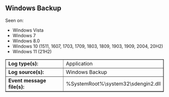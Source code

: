 ## Windows Backup

Seen on:
* Windows Vista
* Windows 7
* Windows 8.0
* Windows 10 (1511, 1607, 1703, 1709, 1803, 1809, 1903, 1909, 2004, 20H2)
* Windows 11 (21H2)

<table border="1" class="docutils">
  <tbody>
    <tr>
      <td><b>Log type(s):</b></td>
      <td>Application</td>
    </tr>
    <tr>
      <td><b>Log source(s):</b></td>
      <td>Windows Backup</td>
    </tr>
    <tr>
      <td><b>Event message file(s):</b></td>
      <td>%SystemRoot%\system32\sdengin2.dll</td>
    </tr>
  </tbody>
</table>

&nbsp;

